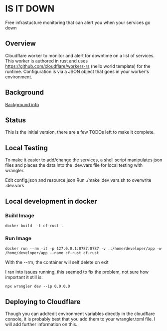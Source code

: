 # IS IT DOWN
Free infrastucture monitoring that can alert you when your services go down

## Overview
Cloudflare worker to monitor and alert for downtime on a list of services.  This worker is authored in rust and uses https://github.com/cloudflare/workers-rs (hello world template) for the runtime.  Configuration is via a JSON object that goes in your worker's environment.

## Background
[Background info](https://www.simulakrum.com/monitoring-services-with-cloudflare-and-rust.html)

## Status
This is the initial version, there are a few TODOs left to make it complete.

## Local Testing
To make it easier to add/change the services, a shell script manipulates json files and places the data into the .dev.vars file for local testing with wrangler.

Edit config.json and resource.json
Run ./make_dev_vars.sh to overwrite .dev.vars


## Local development in docker

### Build Image
```
docker build  -t cf-rust .
```
### Run Image
```
docker run --rm -it -p 127.0.0.1:8787:8787 -v .:/home/developer/app -w /home/developer/app --name cf-rust cf-rust
```
With the --rm, the container will self delete on exit

I ran into issues running, this seemed to fix the problem, not sure how important it still is:
```
npx wrangler dev --ip 0.0.0.0
```
## Deploying to Cloudflare
Though you can add/edit environment variables directly in the cloudflare console, it is probably best that you add them to your wrangler.toml file.  I will add further information on this.
